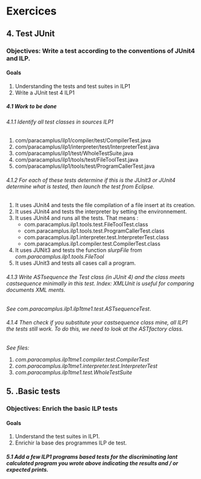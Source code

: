 # Exercices
## 4. Test JUnit
### __Objectives__: Write a test according to the conventions of JUnit4 and ILP.
#### Goals
1. Understanding the tests and test suites in ILP1
2. Write a JUnit test 4 ILP1

##### 4.1 Work to be done

###### 4.1.1 Identify all test classes in sources ILP1
1. com/paracamplus/ilp1/compiler/test/CompilerTest.java
2. com/paracamplus/ilp1/interpreter/test/InterpreterTest.java
3. com/paracamplus/ilp1/test/WholeTestSuite.java
4. com/paracamplus/ilp1/tools/test/FileToolTest.java
5. com/paracamplus/ilp1/tools/test/ProgramCallerTest.java

###### 4.1.2 For each of these tests determine if this is the JUnit3 or JUnit4 determine what is tested, then launch the test from Eclipse.
1. It uses JUnit4 and tests the file compilation of a file insert at its creation.
2. It uses JUnit4 and tests the interpreter by setting the environnement.
3. It uses JUnit4 and runs all the tests. That means :
    * com.paracamplus.ilp1.tools.test.FileToolTest.class
    * com.paracamplus.ilp1.tools.test.ProgramCallerTest.class
    * com.paracamplus.ilp1.interpreter.test.InterpreterTest.class
    * com.paracamplus.ilp1.compiler.test.CompilerTest.class
4. It uses JUNit3 and tests the function *slurpFile* from *com.paracamplus.ilp1.tools.FileTool*
5. It uses JUnit3 and tests all cases call a program.

###### 4.1.3 Write ASTsequence the Test class (in JUnit 4) and the class meets castsequence minimally in this test. Index: XMLUnit is useful for comparing documents XML ments.
*See com.paracamplus.ilp1.ilp1tme1.test.ASTsequenceTest*.

###### 4.1.4 Then check if you substitute your castsequence class mine, all ILP1 the tests still work. To do this, we need to look at the ASTfactory class.
*See files:*

1. *com.paracamplus.ilp1tme1.compiler.test.CompilerTest*
2. *com.paracamplus.ilp1tme1.interpreter.test.InterpreterTest*
3. *com.paracamplus.ilp1tme1.test.WholeTestSuite* 

## 5. .Basic tests
### __Objectives__: Enrich the basic ILP tests
#### Goals
1. Understand the test suites in ILP1.
2. Enrichir la base des programmes ILP de test.

##### 5.1 Add a few ILP1 programs based tests for the discriminating lant calculated program you wrote above indicating the results and / or expected prints.
